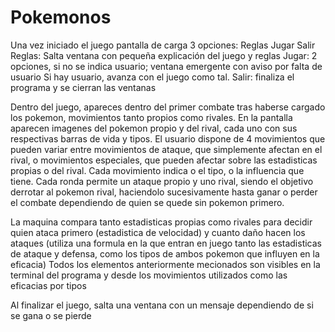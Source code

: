 # Pokemonos

Una vez iniciado el juego pantalla de carga
3 opciones: Reglas Jugar Salir
Reglas: Salta ventana con pequeña explicación del juego y reglas 
Jugar: 2 opciones, si no se indica usuario; ventana emergente con aviso por falta de usuario
Si hay usuario, avanza con el juego como tal.
Salir: finaliza el programa y se cierran las ventanas

Dentro del juego, apareces dentro del primer combate tras haberse cargado los pokemon, movimientos tanto propios como rivales.
En la pantalla aparecen imagenes del pokemon propio y del rival, cada uno con sus respectivas barras de vida y tipos.
El usuario dispone de 4 movimientos que pueden variar entre movimientos de ataque, que simplemente afectan en el rival, o movimientos especiales, que pueden afectar sobre las estadisticas propias o del rival.
Cada movimiento indica o el tipo, o la influencia que tiene.
Cada ronda permite un ataque propio y uno rival, siendo el objetivo derrotar al pokemon rival, haciendolo sucesivamente hasta ganar o perder el combate dependiendo de quien se quede sin pokemon primero.

La maquina compara tanto estadisticas propias como rivales para decidir quien ataca primero (estadistica de velocidad) y cuanto daño hacen los ataques (utiliza una formula en la que entran en juego tanto las estadisticas de ataque y defensa, como los tipos de ambos pokemon que influyen en la eficacia)
Todos los elementos anteriormente mecionados son visibles en la terminal del programa y desde los movimientos utilizados como las eficacias por tipos

Al finalizar el juego, salta una ventana con un mensaje dependiendo de si se gana o se pierde
